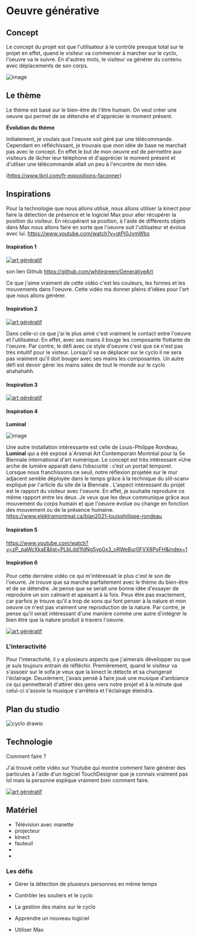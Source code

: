 # Oeuvre générative


## Concept

Le concept du projet est que l'utilisateur à le contrôle presque total sur le projet en effet, quand le visiteur va commencer à marcher sur le cyclo, l'oeuvre va le suivre. En d'autres mots, le visiteur va générer du contenu avec déplacements de son corps. 

![image](https://github.com/lauriehoude/projet_final/assets/89647723/c27de495-d9a7-45a2-9a89-b20792840421)

## Le thème 

Le thème est basé sur le bien-être de l'être humain. On veut créer une oeuvre qui permet de se détendre et d'apprécier le moment présent.

**Évolution du thème**

Initialement, je voulais que l'oeuvre soit géré par une télécommande. Cependant en réfléchissant, je trouvais que mon idée de base ne marchait pas avec le concept. En effet le but de mon oeuvre est de permettre aux visiteurs de lâcher leur téléphone et d'apprécier le moment présent et d'utliser une télécommande allait un peu à l'encontre de mon idée.


(https://www.tknl.com/fr-expositions-faconner)


## Inspirations

Pour la technologie que nous allons utilisé, nous allons utiliser la kinect pour faire la détection de présence et le logiciel Max pour aller récupérer la position du visiteur. En récupérant sa position, à l'aide de différents objets dans Max nous allons faire en sorte que l'oeuvre suit l'utilisateur et évolue avec lui. 
https://www.youtube.com/watch?v=qtPi0JvmWbs

#### Inspiration 1


[![art génératif](http://img.youtube.com/vi/qtPi0JvmWbs/0.jpg)](https://www.youtube.com/watch?v=qtPi0JvmWbs) 
 
 son lien Github https://github.com/whitegreen/GenerativeArt

 Ce que j'aime vraiment de cette vidéo c'est les couleurs, les formes et les mouvements dans l'oeuvre. Cette vidéo ma donner pleins d'idées pour l'art que nous allons générer.



#### Inspiration 2



[![art génératif](http://img.youtube.com/vi/G2ptGCwDkVE/0.jpg)](https://www.youtube.com/watch?v=G2ptGCwDkVE) 

Dans celle-ci ce que j'ai le plus aimé c'est vraiment le contact entre l'oeuvre et l'utilisateur. En effet, avec ses mains il bouge les composante flottante de l'oeuvre.
Par contre, le défi avec ce style d'oeuvre c'est que ce n'est pas très intuitif pour le visteur. Lorsqu'il va se déplacer sur le cyclo il ne sera pas vraiment qu'il doit bouger avec ses mains les composantes. Un autre défi est devoir gérer les mains sales de tout le monde sur le cyclo ahahahahh.


#### Inspiration 3



[![art génératif](http://img.youtube.com/vi/rtRscfX8O44/0.jpg)](https://www.youtube.com/watch?v=rtRscfX8O44) 




#### Inspiration 4



**Luminal**

![image](https://github.com/lauriehoude/projet_final/assets/89647723/f161ae54-0007-47a8-907e-2ce8337c3d9f)


Une autre installation intéressante est celle de Louis-Philippe Rondeau, **Luminal** qui a été exposé a`Arsenal Art Contemporain Montréal pour la 5e Biennale international d'art numérique. Le concept est très intéressant «Une arche de lumière apparaît dans l’obscurité : c’est un portail temporel. Lorsque nous franchissons ce seuil, notre réflexion projetée sur le mur adjacent semble déployée dans le temps grâce à la technique du slit-scan» expliqué par l'article du site de la Biennale  . L'aspect intéressant du projet est le rapport du visiteur avec l'oeuvre. En effet, je souhaite reproduire ce même rapport entre les deux. Je veux que les deux communique grâce aux  mouvement du corps humain et que l'oeuvre évolue ou change en fonction des mouvement ou de la présence humaine.
https://www.elektramontreal.ca/bian2021-louisphilippe-rondeau




#### Inspiration 5



https://www.youtube.com/watch?v=zP_paWcXkaE&list=PLbLdd1fdNg5yp0x3_oRWeBur0FVX8PvFH&index=1




#### Inspiration 6


Pour cette dernière vidéo ce qui m'intéressait le plus c'est le son de l'oeuvre. Je trouve que sa marche parfaitement avec le thème du bien-être et de se détendre. Je pense que se serait une bonne idée d'essayer de reproduire un son calmant et apaisant à la fois. Peux être pas exactement, car parfois je trouve qu'il a trop de sons qui font penser à la nature et mon oeuvre ce n'est pas vraiment une reproduction de la nature. Par contre, je pense qu'il serait intéressant d'une manière comme une autre d'intégrer le bien être que la nature produit à travers l'oeuvre.

[![art génératif](http://img.youtube.com/vi/SNSRjwzXKRI/0.jpg)](https://www.youtube.com/watch?v=SNSRjwzXKRI) 



### L'interactivité

Pour l'interactivité, il y a plusieurs aspects que j'aimerais développer ou que je suis toujours entrain de réfléchir. Premièrement, quand le visiteur va s'assoeir sur le sofa je veux que la kinect le détecte et sa changerait l'éclairage. Deuxièment, j'avais pensé à faire joué une musique d'ambiance ce qui permetterait d'attirer des gens vers notre projet et à la minute que celui-ci s'assoie la musique s'arrêtera et l'éclairage éteindra.


## Plan du studio 

![cyclo drawio](https://github.com/lauriehoude/projet_final/assets/89647723/3ea8e7c9-a6bd-4895-a532-f7aea9886f7f)

## Technologie


Comment faire ?

J'ai trouvé cette vidéo sur Youtube qui montre comment faire générer des particules à l'aide d'un logiciel TouchDesigner que je connais vraiment pas lol mais la personne explique vraiment bien comment faire.

[![art génératif](http://img.youtube.com/vi/xODS0pZ6CEo/0.jpg)](https://www.youtube.com/watch?v=xODS0pZ6CEo) 

## Matériel

- Télévision avec manette 
- projecteur
- kinect
- fauteuil
- 
- 


### Les défis

- Gérer la détection de plusieurs personnes en même temps
  
- Contrôler les souliers et le cyclo
  
- La gestion des mains sur le cyclo
  
- Apprendre un nouveau logiciel
  
- Utiliser Max


